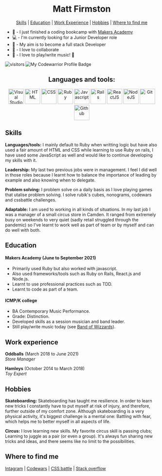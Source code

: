 <div align='center'>

# Matt Firmston
[Skills](#skills) | [Education](#education) | [Work Experience](#work-experience) | [Hobbies](#hobbies) | [Where to find me](#Where-to-find-me)
  
</div>

- :seedling: - I just finished a coding bookcamp with [Makers Academy](https://makers.tech/)
- :computer: - I'm currently looking for a Junior Developer role
- :dart: - My aim is to become a full stack Developer
- :dancers: - I love to collaborate
- :guitar: - I love to play/write music! :metal:

![visitors](https://visitor-badge.glitch.me/badge?page_id=78556191)
![My Codewarrior Profile Badge](https://www.codewars.com/users/YoFirmy/badges/micro)

<div align='center'>
  
  <h2>Languages and tools:</h2>
  <img alt="Visual Studio Code" width="50px" src="https://pics.freeicons.io/uploads/icons/png/14178750871552037061-512.png" />
  <img alt="HTML" width="50px" src="https://pics.freeicons.io/uploads/icons/png/8804286661557996995-512.png" />
  <img alt="CSS" width="50px" src="https://pics.freeicons.io/uploads/icons/png/632690741557997006-512.png" />
  <img alt="Ruby" width="50px" src="https://pics.freeicons.io/uploads/icons/png/4090158241551942644-512.png" />
  <img alt="Javascript" width="50px" src="https://pics.freeicons.io/uploads/icons/png/21088442871540553614-512.png" />
  <img alt="Rails" width="50px" src="https://pics.freeicons.io/uploads/icons/png/2219791841551942639-512.png" />
  <img alt="ReactJS" width="50px" src="https://pics.freeicons.io/uploads/icons/png/8575147831553750379-64.png" />
  <img alt="NodeJS" width="50px" src="https://pics.freeicons.io/uploads/icons/png/15056343581551942278-512.png" />
  <img alt="Git" width="50px" src="https://pics.freeicons.io/uploads/icons/png/9374299221540553610-512.png" />
  <img alt="Github" width="50px" src="https://pics.freeicons.io/uploads/icons/png/10412341841540553610-512.png" />

</div>

## Skills
**Languages/tools:** I mainly default to Ruby when writting logic but have also used a fair amount of HTML and CSS while learning to use Ruby on rails, I have used some JavaScript as well and would like to continue developing my skills with it.

**Leadership:** My last two previous jobs were in management. I feel I did well in those roles because I learnt how to balance the importance of leading by example and also knowing when to delegate.

**Problem solving:** I problem solve on a daily basis as I love playing games that utalise problem solving. I solve rubik's cubes, nonograms, codewars and cssbattle challenges.

**Adaptable:** I am used to working in all kinds of situations. In my last job I was a manager of a small circus store in Camden. It ranged from extremely busy on weekends to very quiet (sadly retail struggled through the pandemic) so I've learnt to work well as part of team or by myself and can do well with both.

## Education
#### Makers Academy (June to September 2021)
- Primarily used Ruby but also worked with javascript.
- Also used frameworks/tools such as Ruby on Rails, React.js and Node.js.
- Learnt to use professional practices such as TDD.
- Learnt to code as part of a team.

#### ICMP/K college
- BA Contemporary Music Performance.
- Grade: Distinction.
- Developed skills as a session musician and band leader.
- Still play/write music today (see [Band of Wizzards](https://soundcloud.com/bandofwizzards/)).

## Work experience
**Oddballs** (March 2018 to June 2021)  
_Store Manager_

**Hamleys** (October 2014 to March 2018)  
_Toy Expert_

## Hobbies
**Skateboarding:** Skateboarding has taught me resilience. In order to learn new tricks I constantly have to put myself at risk of injury, and therefore, further outside of my comfort zone. Although skateboarding is a very physical activity, it's biggest challenge is a mental one: Battling with fear, which helps me to better myself in all aspects of life.

**Circus:** I love learning new skills. My favorite circus skill is passing clubs; Learning to juggle as a pair (or even a group). It's always fun sharing new tricks and ideas, and there seems like no limit to the possibilities.

## Where to find me
[Intagram](https://www.instagram.com/mattfirmston/) | [Codewars](https://www.codewars.com/users/YoFirmy) | [CSS battle](https://cssbattle.dev/player/yofirmy) | [Stack overflow](https://stackoverflow.com/users/15154036/yofirmy)
